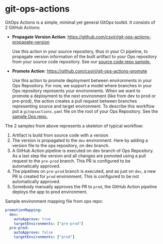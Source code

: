 # git-ops-actions

GitOps Actions is a simple, minimal yet general GitOps toolkit. 
It consists of 2 GitHub Actions:

- **Propagate Version Action**: https://github.com/csviri/git-ops-actions-propagate-version  

  Use this action in your source repository, thus in your CI pipeline, to propagate version
  information  of the built artifact to your Ops repository from your source code repository. 
  See our [source code repo sample.](https://github.com/csviri/git-ops-actions-sample-ci)

- **Promote Action**: https://github.com/csviri/git-ops-actions-promote
  
  Use this action to promote deployment between environments in your Ops Repository. For now, we support a model
  where branches in your Ops repository represents your environments. When we want to promote
  a deployment to the next environment (like from dev to prod or pre-prod), the action creates
  a pull request between branches representing source and target environment. To describe this workflow
  put a `gitopsactions.yaml` file on the root of your Ops Repository. See the [sample Ops repo.](https://github.com/csviri/git-ops-actions-sample-ops-repo)
  
  
The 2 samples from above represents a skeleton of typical workflow:
  1. Artifact is build from source code with a version
  2. The version is propagated to the `dev` environment. Here by adding a version file
     to the ops repository, on dev branch.
  3. A GitHub Action pipeline is executed on dev branch of Ops Repository. As a last step
  the version and all changes are pomoted using a pull request to the `pre-prod` branch.
  This PR is configured to be automatically approved.
  4. The pipelines on `pre-prod` branch is executed, and as just on `dev`, a new PR is created
  for `prod` environment. This is configured to be not automatically approved.
  5. Somebody manually approves the PR to `prod`, the GitHub Action pipeline deploys the app
  to prod environment.    
   
     
Sample environment mapping file from ops repo:

```yaml
promotionMapping:
  dev:
    autoApprove: true
    targetEnvironments: ["pre-prod"]
  pre-prod:
    autoApprove: false
    targetEnvironments: ["prod"]
```  


  
